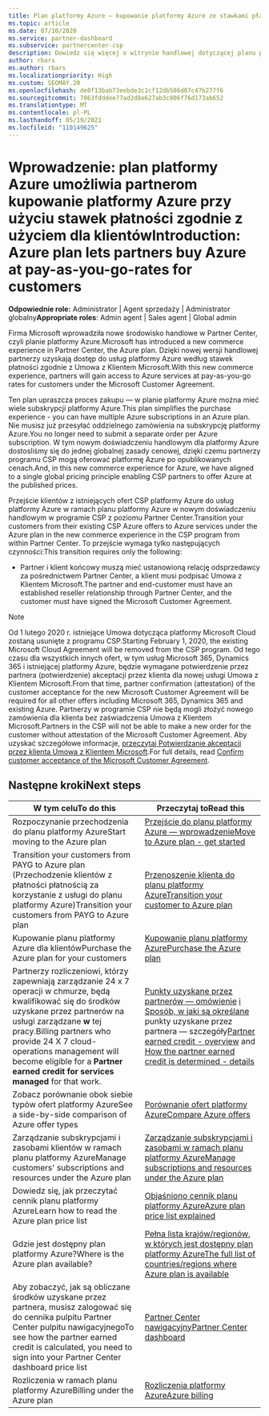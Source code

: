 ```yaml
---
title: Plan platformy Azure — kupowanie platformy Azure ze stawkami płatności zgodnie z użyciem
ms.topic: article
ms.date: 07/10/2020
ms.service: partner-dashboard
ms.subservice: partnercenter-csp
description: Dowiedz się więcej o witrynie handlowej dotyczącej planu platformy Azure, aby kupić usługi platformy Azure po stawkach płatności zgodnie z użyciem dla klientów. Dowiedz się również o nowych wymaganiach dotyczących zabezpieczeń.
author: rbars
ms.author: rbars
ms.localizationpriority: High
ms.custom: SEOMAY.20
ms.openlocfilehash: de0f13bab73eebde3c1cf12db586d07c47b277f6
ms.sourcegitcommit: 7063fdddee77ad2d8e627ab3c806f76d173ab652
ms.translationtype: MT
ms.contentlocale: pl-PL
ms.lasthandoff: 05/19/2021
ms.locfileid: "110149625"
---
```

# <a name="introduction-azure-plan-lets-partners-buy-azure-at-pay-as-you-go-rates-for-customers"></a><span data-ttu-id="c37b4-104">Wprowadzenie: plan platformy Azure umożliwia partnerom kupowanie platformy Azure przy użyciu stawek płatności zgodnie z użyciem dla klientów</span><span class="sxs-lookup"><span data-stu-id="c37b4-104">Introduction: Azure plan lets partners buy Azure at pay-as-you-go-rates for customers</span></span>

<span data-ttu-id="c37b4-105">**Odpowiednie role:** Administrator | Agent sprzedaży | Administrator globalny</span><span class="sxs-lookup"><span data-stu-id="c37b4-105">**Appropriate roles**: Admin agent | Sales agent | Global admin</span></span>

<span data-ttu-id="c37b4-106">Firma Microsoft wprowadziła nowe środowisko handlowe w Partner Center, czyli planie platformy Azure.</span><span class="sxs-lookup"><span data-stu-id="c37b4-106">Microsoft has introduced a new commerce experience in Partner Center, the Azure plan.</span></span>  <span data-ttu-id="c37b4-107">Dzięki nowej wersji handlowej partnerzy uzyskają dostęp do usług platformy Azure według stawek płatności zgodnie z Umowa z Klientem Microsoft.</span><span class="sxs-lookup"><span data-stu-id="c37b4-107">With this new commerce experience, partners will gain access to Azure services at pay-as-you-go rates for customers under the Microsoft Customer Agreement.</span></span>

<span data-ttu-id="c37b4-108">Ten plan upraszcza proces zakupu — w planie platformy Azure można mieć wiele subskrypcji platformy Azure.</span><span class="sxs-lookup"><span data-stu-id="c37b4-108">This plan simplifies the purchase experience - you can have multiple Azure subscriptions in an Azure plan.</span></span> <span data-ttu-id="c37b4-109">Nie musisz już przesyłać oddzielnego zamówienia na subskrypcję platformy Azure.</span><span class="sxs-lookup"><span data-stu-id="c37b4-109">You no longer need to submit a separate order per Azure subscription.</span></span> <span data-ttu-id="c37b4-110">W tym nowym doświadczeniu handlowym dla platformy Azure dostosliśmy się do jednej globalnej zasady cenowej, dzięki czemu partnerzy programu CSP mogą oferować platformę Azure po opublikowanych cenach.</span><span class="sxs-lookup"><span data-stu-id="c37b4-110">And, in this new commerce experience for Azure, we have aligned to a single global pricing principle enabling CSP partners to offer Azure at the published prices.</span></span>

<span data-ttu-id="c37b4-111">Przejście klientów z istniejących ofert CSP platformy Azure do usług platformy Azure w ramach planu platformy Azure w nowym doświadczeniu handlowym w programie CSP z poziomu Partner Center.</span><span class="sxs-lookup"><span data-stu-id="c37b4-111">Transition your customers from their existing CSP Azure offers to Azure services under the Azure plan in the new commerce experience in the CSP program from within Partner Center.</span></span> <span data-ttu-id="c37b4-112">To przejście wymaga tylko następujących czynności:</span><span class="sxs-lookup"><span data-stu-id="c37b4-112">This transition requires only the following:</span></span>

- <span data-ttu-id="c37b4-113">Partner i klient końcowy muszą mieć ustanowioną relację odsprzedawcy za pośrednictwem Partner Center, a klient musi podpisać Umowa z Klientem Microsoft.</span><span class="sxs-lookup"><span data-stu-id="c37b4-113">The partner and end-customer must have an established reseller relationship through Partner Center, and the customer must have signed the Microsoft Customer Agreement.</span></span>

>[!Note]
><span data-ttu-id="c37b4-114">Od 1 lutego 2020 r. istniejące Umowa dotycząca platformy Microsoft Cloud zostaną usunięte z programu CSP.</span><span class="sxs-lookup"><span data-stu-id="c37b4-114">Starting February 1, 2020, the existing Microsoft Cloud Agreement will be removed from the CSP program.</span></span> <span data-ttu-id="c37b4-115">Od tego czasu dla wszystkich innych ofert, w tym usług Microsoft 365, Dynamics 365 i istniejącej platformy Azure, będzie wymagane potwierdzenie przez partnera (potwierdzenie) akceptacji przez klienta dla nowej usługi Umowa z Klientem Microsoft.</span><span class="sxs-lookup"><span data-stu-id="c37b4-115">From that time, partner confirmation (attestation) of the customer acceptance for the new Microsoft Customer Agreement will be required for all other offers including Microsoft 365, Dynamics 365 and existing Azure.</span></span> <span data-ttu-id="c37b4-116">Partnerzy w programie CSP nie będą mogli złożyć nowego zamówienia dla klienta bez zaświadczenia Umowa z Klientem Microsoft.</span><span class="sxs-lookup"><span data-stu-id="c37b4-116">Partners in the CSP will not be able to make a new order for the customer without attestation of the Microsoft Customer Agreement.</span></span> <span data-ttu-id="c37b4-117">Aby uzyskać szczegółowe informacje, [przeczytaj Potwierdzanie akceptacji przez klienta Umowa z Klientem Microsoft](confirm-customer-agreement.md).</span><span class="sxs-lookup"><span data-stu-id="c37b4-117">For full details, read [Confirm customer acceptance of the Microsoft Customer Agreement](confirm-customer-agreement.md).</span></span>


## <a name="next-steps"></a><span data-ttu-id="c37b4-118">Następne kroki</span><span class="sxs-lookup"><span data-stu-id="c37b4-118">Next steps</span></span>

|<span data-ttu-id="c37b4-119">**W tym celu**</span><span class="sxs-lookup"><span data-stu-id="c37b4-119">**To do this**</span></span>   |<span data-ttu-id="c37b4-120">**Przeczytaj to**</span><span class="sxs-lookup"><span data-stu-id="c37b4-120">**Read this**</span></span>   |
|------------------|---------------------|
|<span data-ttu-id="c37b4-121">Rozpoczynanie przechodzenia do planu platformy Azure</span><span class="sxs-lookup"><span data-stu-id="c37b4-121">Start moving to the Azure plan</span></span>|[<span data-ttu-id="c37b4-122">Przejście do planu platformy Azure — wprowadzenie</span><span class="sxs-lookup"><span data-stu-id="c37b4-122">Move to Azure plan - get started</span></span>](azure-plan-get-started.md)
|<span data-ttu-id="c37b4-123">Transition your customers from PAYG to Azure plan (Przechodzenie klientów z płatności płatnością za korzystanie z usługi do planu platformy Azure)</span><span class="sxs-lookup"><span data-stu-id="c37b4-123">Transition your customers from PAYG to Azure plan</span></span>|[<span data-ttu-id="c37b4-124">Przenoszenie klienta do planu platformy Azure</span><span class="sxs-lookup"><span data-stu-id="c37b4-124">Transition your customer to Azure plan</span></span>](azure-plan-transition.md)|
|<span data-ttu-id="c37b4-125">Kupowanie planu platformy Azure dla klientów</span><span class="sxs-lookup"><span data-stu-id="c37b4-125">Purchase the Azure plan for your customers</span></span>|[<span data-ttu-id="c37b4-126">Kupowanie planu platformy Azure</span><span class="sxs-lookup"><span data-stu-id="c37b4-126">Purchase the Azure plan</span></span>](purchase-azure-plan.md)|
|<span data-ttu-id="c37b4-127">Partnerzy rozliczeniowi, którzy zapewniają zarządzanie 24 x 7 operacji w chmurze, będą kwalifikować się do środków uzyskane przez partnerów na usługi zarządzane **w** tej pracy.</span><span class="sxs-lookup"><span data-stu-id="c37b4-127">Billing partners who provide 24 X 7 cloud-operations management will become eligible for a **Partner earned credit for services managed** for that work.</span></span>|<span data-ttu-id="c37b4-128">[Punkty uzyskane przez partnerów — omówienie](partner-earned-credit.md) [i Sposób, w jaki są określane](partner-earned-credit-explanation.md) punkty uzyskane przez partnera — szczegóły</span><span class="sxs-lookup"><span data-stu-id="c37b4-128">[Partner earned credit - overview](partner-earned-credit.md) and [How the partner earned credit is determined - details](partner-earned-credit-explanation.md)</span></span>|
|<span data-ttu-id="c37b4-129">Zobacz porównanie obok siebie typów ofert platformy Azure</span><span class="sxs-lookup"><span data-stu-id="c37b4-129">See a side-by-side comparison of Azure offer types</span></span>|[<span data-ttu-id="c37b4-130">Porównanie ofert platformy Azure</span><span class="sxs-lookup"><span data-stu-id="c37b4-130">Compare Azure offers</span></span>](compare-azure-offers.md)|
|<span data-ttu-id="c37b4-131">Zarządzanie subskrypcjami i zasobami klientów w ramach planu platformy Azure</span><span class="sxs-lookup"><span data-stu-id="c37b4-131">Manage customers' subscriptions and resources under the Azure plan</span></span>|[<span data-ttu-id="c37b4-132">Zarządzanie subskrypcjami i zasobami w ramach planu platformy Azure</span><span class="sxs-lookup"><span data-stu-id="c37b4-132">Manage subscriptions and resources under the Azure plan</span></span>](azure-plan-manage.md)|
|<span data-ttu-id="c37b4-133">Dowiedz się, jak przeczytać cennik planu platformy Azure</span><span class="sxs-lookup"><span data-stu-id="c37b4-133">Learn how to read the Azure plan price list</span></span>   |[<span data-ttu-id="c37b4-134">Objaśniono cennik planu platformy Azure</span><span class="sxs-lookup"><span data-stu-id="c37b4-134">Azure plan price list explained</span></span>](azure-plan-price-list.md)|
|<span data-ttu-id="c37b4-135">Gdzie jest dostępny plan platformy Azure?</span><span class="sxs-lookup"><span data-stu-id="c37b4-135">Where is the Azure plan available?</span></span>|[<span data-ttu-id="c37b4-136">Pełna lista krajów/regionów, w których jest dostępny plan platformy Azure</span><span class="sxs-lookup"><span data-stu-id="c37b4-136">The full list of countries/regions where Azure plan is available</span></span>](https://query.prod.cms.rt.microsoft.com/cms/api/am/binary/RE3QN0x)
|<span data-ttu-id="c37b4-137">Aby zobaczyć, jak są obliczane środków uzyskane przez partnera, musisz zalogować się do cennika pulpitu Partner Center pulpitu nawigacyjnego</span><span class="sxs-lookup"><span data-stu-id="c37b4-137">To see how the partner earned credit is calculated, you need to sign into your Partner Center dashboard price list</span></span>|[<span data-ttu-id="c37b4-138">Partner Center nawigacyjny</span><span class="sxs-lookup"><span data-stu-id="c37b4-138">Partner Center dashboard</span></span>](https://partner.microsoft.com/dashboard/home)|
|<span data-ttu-id="c37b4-139">Rozliczenia w ramach planu platformy Azure</span><span class="sxs-lookup"><span data-stu-id="c37b4-139">Billing under the Azure plan</span></span>|[<span data-ttu-id="c37b4-140">Rozliczenia platformy Azure</span><span class="sxs-lookup"><span data-stu-id="c37b4-140">Azure billing</span></span>](azure-plan-billing.md)|